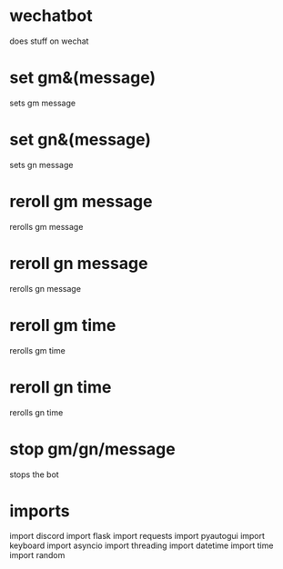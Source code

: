 # wechatbot
does stuff on wechat
# set gm&(message)
sets gm message
# set gn&(message)
sets gn message
# reroll gm message
rerolls gm message
# reroll gn message
rerolls gn message
# reroll gm time
rerolls gm time
# reroll gn time
rerolls gn time
# stop gm/gn/message
stops the bot

# imports
import discord
import flask
import requests
import pyautogui
import keyboard
import asyncio
import threading
import datetime
import time
import random
